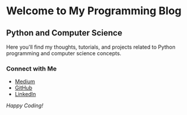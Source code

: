 # Welcome to My Programming Blog

## Python and Computer Science

Here you'll find my thoughts, tutorials, and projects related to Python programming and computer science concepts.

### Connect with Me
- [Medium](https://medium.com/@chrisblodgettevo)
- [GitHub](https://github.com/chrisblodgett)
- [LinkedIn](https://www.linkedin.com/in/chris-blodgett-a1b8b5291/)

*Happy Coding!*
